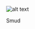 ![alt text](http://1.bp.blogspot.com/-f0Sm6_VGeCM/VnKxAQCByzI/AAAAAAAAEIs/oyQPOa1Atlo/s1600/domu%2Bchristmas%2Bjam%2B6.jpg)

Smud
